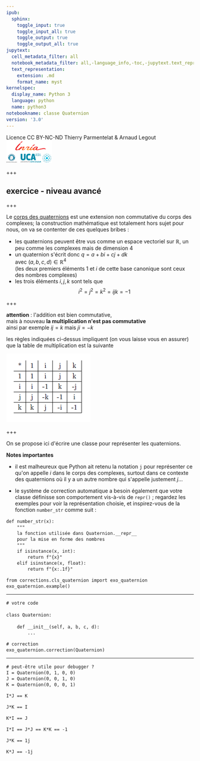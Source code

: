 ```yaml
---
ipub:
  sphinx:
    toggle_input: true
    toggle_input_all: true
    toggle_output: true
    toggle_output_all: true
jupytext:
  cell_metadata_filter: all
  notebook_metadata_filter: all,-language_info,-toc,-jupytext.text_representation.jupytext_version,-jupytext.text_representation.format_version
  text_representation:
    extension: .md
    format_name: myst
kernelspec:
  display_name: Python 3
  language: python
  name: python3
notebookname: classe Quaternion
version: '3.0'
---
```


<div class="licence">
<span>Licence CC BY-NC-ND</span>
<span>Thierry Parmentelat &amp; Arnaud Legout</span>
<span><img src="media/both-logos-small-alpha.png" /></span>
</div>

+++

## exercice - niveau avancé

+++

Le [corps des quaternions](https://fr.wikipedia.org/wiki/Quaternion) est une extension non commutative du corps des complexes; la construction mathématique est totalement hors sujet pour nous, on va se contenter de ces quelques bribes :

* les quaternions peuvent être vus comme un espace vectoriel 
  sur $\mathbb{R}$, un peu comme les complexes mais de dimension 4
* un quaternion s'écrit donc $q = a + bi + cj + dk$  
  avec $(a, b, c, d) \in \mathbb{R}^4$  
  (les deux premiers éléments $1$ et $i$ de cette base canonique sont ceux des nombres complexes)
* les trois éléments $i, j, k$ sont tels que  
  $$i^2 = j^2 = k^2 = ijk = -1$$  

+++

**attention** : l'addition est bien commutative,  
mais à nouveau **la multiplication n'est pas commutative**  
ainsi par exemple $ij = k$ mais $ji = -k$

les règles indiquées ci-dessus impliquent (on vous laisse vous en assurer) que la table de multiplication est la suivante

![](media/quaternion-table.png)

+++

On se propose ici d'écrire une classe pour représenter les quaternions.

**Notes importantes**

* il est malheureux que Python ait retenu la notation `j` pour représenter ce qu'on appelle $i$ dans le corps des complexes, surtout dans ce contexte des quaternions où il y a un autre nombre qui s'appelle justement $j$...

* le système de correction automatique a besoin également que votre classe définisse son comportement vis-à-vis de `repr()` ; regardez les exemples pour voir la représentation choisie, et inspirez-vous de la fonction `number_str` comme suit :

```{code-cell} ipython3
def number_str(x):
    """
    la fonction utilisée dans Quaternion.__repr__ 
    pour la mise en forme des nombres
    """
    if isinstance(x, int):
        return f"{x}"
    elif isinstance(x, float):
        return f"{x:.1f}"
```

```{code-cell} ipython3
from corrections.cls_quaternion import exo_quaternion
exo_quaternion.example()
```

*****

```{code-cell} ipython3
# votre code

class Quaternion:
    
    def __init__(self, a, b, c, d):
        ...        
```

```{code-cell} ipython3
# correction
exo_quaternion.correction(Quaternion)
```

*****

```{code-cell} ipython3
# peut-être utile pour debugger ?
I = Quaternion(0, 1, 0, 0)
J = Quaternion(0, 0, 1, 0)
K = Quaternion(0, 0, 0, 1)
```

```{code-cell} ipython3
I*J == K
```

```{code-cell} ipython3
J*K == I
```

```{code-cell} ipython3
K*I == J
```

```{code-cell} ipython3
I*I == J*J == K*K == -1
```

```{code-cell} ipython3
J*K == 1j
```

```{code-cell} ipython3
K*J == -1j
```
